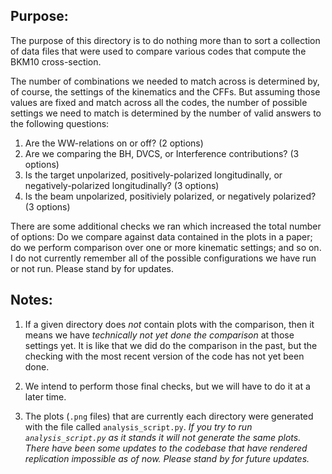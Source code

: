 ## Purpose:
The purpose of this directory is to do nothing more than to sort a collection of data files that were used to compare various codes that compute the BKM10 cross-section.

The number of combinations we needed to match across is determined by, of course, the settings of the kinematics and the CFFs. But assuming those values are fixed and match across all the codes, the number of possible settings we need to match is determined by the number of valid answers to the following questions:

1. Are the WW-relations on or off? (2 options)
2. Are we comparing the BH, DVCS, or Interference contributions? (3 options)
3. Is the target unpolarized, positively-polarized longitudinally, or negatively-polarized longitudinally? (3 options)
4. Is the beam unpolarized, positiviely polarized, or negatively polarized? (3 options)

There are some additional checks we ran which increased the total number of options: Do we compare against data contained in the plots in a paper; do we perform comparison over one or more kinematic settings; and so on. I do not currently remember all of the possible configurations we have run or not run. Please stand by for updates.

## Notes:

1. If a given directory does *not* contain plots with the comparison, then it means we have *technically not yet done the comparison* at those settings yet. It is like that we did do the comparison in the past, but the checking with the most recent version of the code has not yet been done.

2. We intend to perform those final checks, but we will have to do it at a later time.

3. The plots (`.png` files) that are currently each directory were generated with the file called `analysis_script.py`. *If you try to run `analysis_script.py` as it stands it will not generate the same plots. There have been some updates to the codebase that have rendered replication impossible as of now. Please stand by for future updates.*